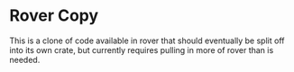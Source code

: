 # Rover Copy

This is a clone of code available in rover that should eventually be split off
into its own crate, but currently requires pulling in more of rover than is needed.
